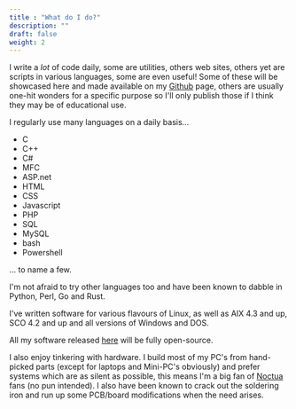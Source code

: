 ```yaml
---
title : "What do I do?"
description: ""
draft: false
weight: 2
---
```


I write a _lot_ of code daily, some are utilities, others web sites, others yet are scripts in various languages, some are even useful! Some of these will be showcased here and made available on my [Github](https://github.com/alandoyle) page, others are usually one-hit wonders for a specific purpose so I'll only publish those if I think they may be of educational use.

I regularly use many languages on a daily basis...

- C
- C++
- C#
- MFC
- ASP.net
- HTML
- CSS
- Javascript
- PHP
- SQL
- MySQL
- bash
- Powershell

... to name a few.

I'm not afraid to try other languages too and have been known to dabble in Python, Perl, Go and Rust.

I've written software for various flavours of Linux, as well as AIX 4.3 and up, SCO 4.2 and up and all versions of Windows and DOS.

All my software released [here](https://github.com/alandoyle) will be fully open-source.

I also enjoy tinkering with hardware. I build most of my PC's from hand-picked parts (except for laptops and Mini-PC's obviously) and prefer systems which are as silent as possible, this means I'm a big fan of [Noctua](https://noctua.at) fans (no pun intended). I also have been known to crack out the soldering iron and run up some PCB/board modifications when the need arises.